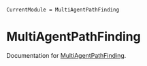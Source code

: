 ```@meta
CurrentModule = MultiAgentPathFinding
```

# MultiAgentPathFinding

Documentation for [MultiAgentPathFinding](https://github.com/gdalle/MultiAgentPathFinding.jl).